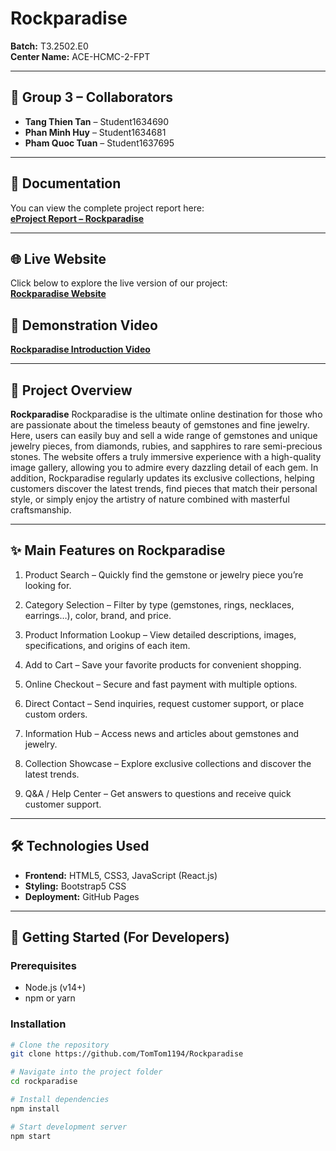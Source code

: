 # Rockparadise 

**Batch:** T3.2502.E0  
**Center Name:** ACE-HCMC-2-FPT

---

## 👥 Group 3 – Collaborators

- **Tang Thien Tan** – Student1634690
- **Phan Minh Huy** – Student1634681
- **Pham Quoc Tuan** – Student1637695

---

## 📄 Documentation

You can view the complete project report here:  
[**eProject Report – Rockparadise**](https://github.com/TomTom1194/Rockparadise/blob/main/document/Group%203_%20Rockparadise_Student1634690_Tang%20Thien%20Tan.pdf)

---

## 🌐 Live Website

Click below to explore the live version of our project:  
[**Rockparadise Website**](https://tomtom1194.github.io/Rockparadise/)



## 🎥 Demonstration Video

[**Rockparadise Introduction Video**](https://youtu.be/Sx5WRSHBlGk?si=t4AUju8xHRWrg__f)

---

## 📌 Project Overview

**Rockparadise** Rockparadise is the ultimate online destination for those who are passionate about the timeless beauty of gemstones and fine jewelry. Here, users can easily buy and sell a wide range of gemstones and unique jewelry pieces, from diamonds, rubies, and sapphires to rare semi-precious stones. The website offers a truly immersive experience with a high-quality image gallery, allowing you to admire every dazzling detail of each gem. In addition, Rockparadise regularly updates its exclusive collections, helping customers discover the latest trends, find pieces that match their personal style, or simply enjoy the artistry of nature combined with masterful craftsmanship.

---

## ✨ Main Features on Rockparadise

1. Product Search – Quickly find the gemstone or jewelry piece you’re looking for.

2. Category Selection – Filter by type (gemstones, rings, necklaces, earrings…), color, brand, and price.

3. Product Information Lookup – View detailed descriptions, images, specifications, and origins of each item.

4. Add to Cart – Save your favorite products for convenient shopping.

5. Online Checkout – Secure and fast payment with multiple options.

6. Direct Contact – Send inquiries, request customer support, or place custom orders.

7. Information Hub – Access news and articles about gemstones and jewelry.

8. Collection Showcase – Explore exclusive collections and discover the latest trends.

9. Q&A / Help Center – Get answers to questions and receive quick customer support.

---

## 🛠️ Technologies Used

- **Frontend:** HTML5, CSS3, JavaScript (React.js)
- **Styling:** Bootstrap5 CSS
- **Deployment:** GitHub Pages

---

## 🚀 Getting Started (For Developers)

### Prerequisites

- Node.js (v14+)
- npm or yarn

### Installation

```bash
# Clone the repository
git clone https://github.com/TomTom1194/Rockparadise

# Navigate into the project folder
cd rockparadise

# Install dependencies
npm install

# Start development server
npm start
```
